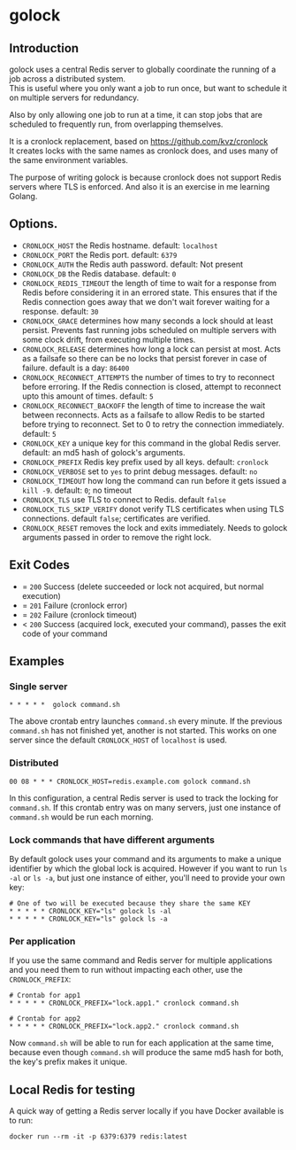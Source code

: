 
# golock

## Introduction

golock uses a central Redis server to globally coordinate the running of a job across a distributed system.  
This is useful where you only want a job to run once, but want to schedule it on multiple servers for redundancy.

Also by only allowing one job to run at a time, it can stop jobs that are scheduled to frequently run, from overlapping
themselves.

It is a cronlock replacement, based on https://github.com/kvz/cronlock  
It creates locks with the same names as cronlock does, and uses many of the same environment variables.

The purpose of writing golock is because cronlock does not support Redis servers where TLS is enforced.
And also it is an exercise in me learning Golang.

## Options.

- `CRONLOCK_HOST` the Redis hostname. default: `localhost`
- `CRONLOCK_PORT` the Redis port. default: `6379`
- `CRONLOCK_AUTH` the Redis auth password. default: Not present
- `CRONLOCK_DB` the Redis database. default: `0`
- `CRONLOCK_REDIS_TIMEOUT` the length of time to wait for a response from Redis before considering it in an errored state.
  This ensures that if the Redis connection goes away that we don't wait forever waiting for a response. default: `30`
- `CRONLOCK_GRACE` determines how many seconds a lock should at least persist.
  Prevents fast running jobs scheduled on multiple servers with some clock drift, from executing multiple times.
- `CRONLOCK_RELEASE` determines how long a lock can persist at most.
  Acts as a failsafe so there can be no locks that persist forever in case of failure. default is a day: `86400`
- `CRONLOCK_RECONNECT_ATTEMPTS` the number of times to try to reconnect before erroring.
  If the Redis connection is closed, attempt to reconnect upto this amount of times. default: `5`
- `CRONLOCK_RECONNECT_BACKOFF` the length of time to increase the wait between reconnects.
  Acts as a failsafe to allow Redis to be started before trying to reconnect.
  Set to 0 to retry the connection immediately. default: `5`
- `CRONLOCK_KEY` a unique key for this command in the global Redis server. default: an md5 hash of golock's arguments.
- `CRONLOCK_PREFIX` Redis key prefix used by all keys. default: `cronlock`
- `CRONLOCK_VERBOSE` set to `yes` to print debug messages. default: `no`
- `CRONLOCK_TIMEOUT` how long the command can run before it gets issued a `kill -9`. default: `0`; no timeout
- `CRONLOCK_TLS` use TLS to connect to Redis. default `false`
- `CRONLOCK_TLS_SKIP_VERIFY` donot verify TLS certificates when using TLS connections. default `false`;
  certificates are verified.
- `CRONLOCK_RESET` removes the lock and exits immediately. Needs to golock arguments passed in order to remove the right lock.

## Exit Codes

- = `200` Success (delete succeeded or lock not acquired, but normal execution)
- = `201` Failure (cronlock error)
- = `202` Failure (cronlock timeout)
- < `200` Success (acquired lock, executed your command), passes the exit code of your command

## Examples

### Single server

```
* * * * *  golock command.sh
```
The above crontab entry launches `command.sh` every minute.
If the previous `command.sh` has not finished yet, another is not started.
This works on one server since the default `CRONLOCK_HOST` of `localhost` is used.

### Distributed

```
00 08 * * * CRONLOCK_HOST=redis.example.com golock command.sh
```
In this configuration, a central Redis server is used to track the locking for `command.sh`.
If this crontab entry was on many servers, just one instance of `command.sh` would be run each morning.

### Lock commands that have different arguments

By default golock uses your command and its arguments to make a unique identifier by which the global lock is acquired.
However if you want to run `ls -al` or `ls -a`, but just one instance of either, you'll need to provide your own key:
```
# One of two will be executed because they share the same KEY
* * * * * CRONLOCK_KEY="ls" golock ls -al
* * * * * CRONLOCK_KEY="ls" golock ls -a
```

### Per application

If you use the same command and Redis server for multiple applications and you need them to run without impacting each other,
use the `CRONLOCK_PREFIX`:
```
# Crontab for app1
* * * * * CRONLOCK_PREFIX="lock.app1." cronlock command.sh
```
```
# Crontab for app2
* * * * * CRONLOCK_PREFIX="lock.app2." cronlock command.sh
```
Now `command.sh` will be able to run for each application at the same time, because even though `command.sh` will produce the same
md5 hash for both, the key's prefix makes it unique.

## Local Redis for testing

A quick way of getting a Redis server locally if you have Docker available is to run:
```shell
docker run --rm -it -p 6379:6379 redis:latest
```
